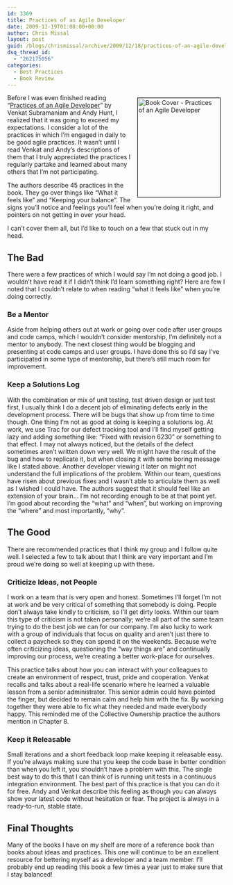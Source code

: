 ```yaml
---
id: 3369
title: Practices of an Agile Developer
date: 2009-12-19T01:08:00+00:00
author: Chris Missal
layout: post
guid: /blogs/chrismissal/archive/2009/12/18/practices-of-an-agile-developer.aspx
dsq_thread_id:
  - "262175056"
categories:
  - Best Practices
  - Book Review
---
```

[<img alt="Book Cover - Practices of an Agile Developer" src="http://assets3.pragprog.com/images/covers/190x228/pad.jpg" style="float: right;margin-left: 12px;margin-right: 12px;margin-top: 8px;margin-bottom: 8px;border: 1px solid black" height="228" width="190" />](http://www.pragprog.com/titles/pad/practices-of-an-agile-developer)Before I was even finished reading &#8220;[Practices of an Agile Developer](http://www.pragprog.com/titles/pad/practices-of-an-agile-developer)&#8221; by Venkat Subramaniam and Andy Hunt, I realized that it was going to exceed my expectations. I consider a lot of the practices in which I&#8217;m engaged in daily to be good agile practices. It wasn&#8217;t until I read Venkat and Andy&#8217;s descriptions of them that I truly appreciated the practices I regularly partake and learned about many others that I&#8217;m not participating. 

The authors describe 45 practices in the book. They go over things like &#8220;What it feels like&#8221; and &#8220;Keeping your balance&#8221;. The signs you&#8217;ll notice and feelings you&#8217;ll feel when you&#8217;re doing it right, and pointers on not getting in over your head.

I can&rsquo;t cover them all, but I&rsquo;d like to touch on a few that stuck out in my head.

## The Bad

There were a few practices of which I would say I&rsquo;m not doing a good job. I wouldn&rsquo;t have read it if I didn&rsquo;t think I&rsquo;d learn something right? Here are few I noted that I couldn&rsquo;t relate to when reading &ldquo;what it feels like&rdquo; when you&rsquo;re doing correctly.

### Be a Mentor

Aside from helping others out at work or going over code after user groups and code camps, which I wouldn&rsquo;t consider mentorship, I&rsquo;m definitely not a mentor to anybody. The next closest thing would be blogging and presenting at code camps and user groups. I have done this so I&rsquo;d say I&rsquo;ve participated in some type of mentorship, but there&rsquo;s still much room for improvement.

### Keep a Solutions Log

With the combination or mix of unit testing, test driven design or just test first, I usually think I do a decent job of eliminating defects early in the development process. There will be bugs that show up from time to time though. One thing I&rsquo;m not as good at doing is keeping a solutions log. At work, we use Trac for our defect tracking tool and I&rsquo;ll find myself getting lazy and adding something like: &ldquo;Fixed with revision 6230&rdquo; or something to that effect. I may not always noticed, but the details of the defect sometimes aren&rsquo;t written down very well. We might have the result of the bug and how to replicate it, but when closing it with some boring message like I stated above. Another developer viewing it later on might not understand the full implications of the problem. Within our team, questions have risen about previous fixes and I wasn&rsquo;t able to articulate them as well as I wished I could have. The authors suggest that it should feel like an extension of your brain&hellip; I&rsquo;m not recording enough to be at that point yet. I&rsquo;m good about recording the &ldquo;what&rdquo; and &ldquo;when&rdquo;, but working on improving the &ldquo;where&rdquo; and most importantly, &ldquo;why&rdquo;.

## The Good

There are recommended practices that I think my group and I follow quite well. I selected a few to talk about that I think are very important and I&rsquo;m proud we&rsquo;re doing so well at keeping up with these.

### Criticize Ideas, not People

I work on a team that is very open and honest. Sometimes I&rsquo;ll forget I&rsquo;m not at work and be very critical of something that somebody is doing. People don&rsquo;t always take kindly to criticism, so I&rsquo;ll get dirty looks. Within our team this type of criticism is not taken personally; we&rsquo;re all part of the same team trying to do the best job we can for our company. I&rsquo;m also lucky to work with a group of individuals that focus on quality and aren&rsquo;t just there to collect a paycheck so they can spend it on the weekends. Because we&rsquo;re often criticizing ideas, questioning the &ldquo;way things are&rdquo; and continually improving our process, we&rsquo;re creating a better work-place for ourselves. 

This practice talks about how you can interact with your colleagues to create an environment of respect, trust, pride and cooperation. Venkat recalls and talks about a real-life scenario where he learned a valuable lesson from a senior administrator. This senior admin could have pointed the finger, but decided to remain calm and help him with the fix. By working together they were able to fix what they needed and made everybody happy. This reminded me of the Collective Ownership practice the authors mention in Chapter 8.

### Keep it Releasable

Small iterations and a short feedback loop make keeping it releasable easy. If you&rsquo;re always making sure that you keep the code base in better condition than when you left it, you shouldn&rsquo;t have a problem with this. The single best way to do this that I can think of is running unit tests in a continuous integration environment. The best part of this practice is that you can do it for free. Andy and Venkat describe this feeling as though you can always show your latest code without hesitation or fear. The project is always in a ready-to-run, stable state.

## Final Thoughts

Many of the books I have on my shelf are more of a reference book than books about ideas and practices. This one will continue to be an excellent resource for bettering myself as a developer and a team member. I&rsquo;ll probably end up reading this book a few times a year just to make sure that I stay balanced!